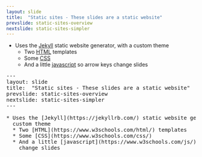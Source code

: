 ```yaml
---
layout: slide
title:  "Static sites - These slides are a static website"
prevslide: static-sites-overview
nextslide: static-sites-simpler
---
```

* Uses the [Jekyll](https://jekyllrb.com/) static website generator, with a custom theme
  * Two [HTML](https://www.w3schools.com/html/) templates
  * Some [CSS](https://www.w3schools.com/css/)
  * And a little [javascript](https://www.w3schools.com/js/) so arrow keys change slides

<pre class="code-block">
---
layout: slide
title:  "Static sites - These slides are a static website"
prevslide: static-sites-overview
nextslide: static-sites-simpler
---

* Uses the [Jekyll](https://jekyllrb.com/) static website generator, with a 
  custom theme
  * Two [HTML](https://www.w3schools.com/html/) templates
  * Some [CSS](https://www.w3schools.com/css/)
  * And a little [javascript](https://www.w3schools.com/js/) so arrow keys 
    change slides
</pre>
